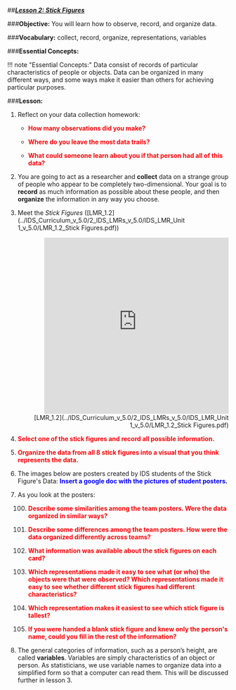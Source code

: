 ##***<u>Lesson 2: Stick Figures</u>***

###**Objective:**
You will learn how to observe, record, and organize data.

###**Vocabulary:**
collect, record, organize, representations, variables

###**Essential Concepts:**

!!! note "Essential Concepts:"
    Data consist of records of particular characteristics of people or objects. Data can
    be organized in many different ways, and some ways make it easier than others for achieving particular
    purposes.

###**Lesson:**
1. Reflect on your data collection homework:

    * <strong style="color: red;">How many observations did you make?</strong>

    * <strong style="color: red;">Where do you leave the most data trails?</strong>

    * <strong style="color: red;">What could someone learn about you if that person had all of this data?</strong>

2. You are going to act as a researcher and **collect** data on a strange group
of people who appear to be completely two-dimensional. Your goal is to **record** as much
information as possible about these people, and then **organize** the information in any way you
choose.

3. Meet the *Stick Figures* ([LMR_1.2](../IDS_Curriculum_v_5.0/2_IDS_LMRs_v_5.0/IDS_LMR_Unit 1_v_5.0/LMR_1.2_Stick Figures.pdf))
   
     <div align="right"><iframe src="https://docs.google.com/viewerng/viewer?url=https://curriculum.idsucla.org/IDS_Curriculum_v_5.0_preview/2_IDS_LMRs_v_5.0/IDS_LMR_Unit 1_v_5.0/LMR_1.2_Stick Figures.pdf&embedded=true" style=" width:420px;height:400px;" frameborder="0"></iframe><br>[LMR_1.2](../IDS_Curriculum_v_5.0/2_IDS_LMRs_v_5.0/IDS_LMR_Unit 1_v_5.0/LMR_1.2_Stick Figures.pdf)</div>


4. <strong style="color: red;">Select one of the stick figures and record all possible information.</strong>

5. <strong style="color: red;">Organize the data from all 8 stick figures into a visual that you think represents the data.</strong>

6. The images below are posters created by IDS students of the Stick Figure's Data:
<strong style="color: blue;">Insert a google doc with the pictures of student posters.</strong>

7. As you look at the posters:

    100. <strong style="color: red;">Describe some similarities among the team posters. Were the data organized in similar
    ways?</strong>

    100. <strong style="color: red;">Describe some differences among the team posters. How were the data organized
    differently across teams?</strong>
 
    100. <strong style="color: red;">What information was available about the stick figures on each card?</strong>

    100. <strong style="color: red;">Which representations made it easy to see what (or who) the objects were that were
    observed? Which representations made it easy to see whether different stick figures had
    different characteristics?</strong>

    100. <strong style="color: red;">Which representation makes it easiest to see which stick figure is tallest?</strong>

    100. <strong style="color: red;">If you were handed a blank stick figure and knew only the person's name, could you fill in
    the rest of the information?</strong>

8. The general categories of information, such as a person’s height, are
called **variables**. Variables are simply characteristics of an object or person. As statisticians, we
use variable names to organize data into a simplified form so that a computer can read them.
This will be discussed further in lesson 3.

